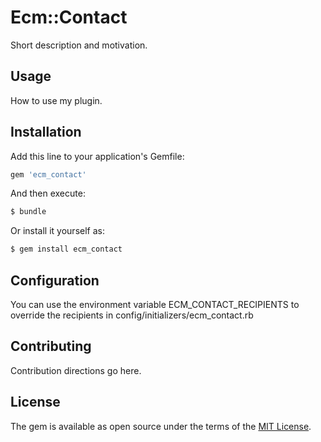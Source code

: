 # Ecm::Contact
Short description and motivation.

## Usage
How to use my plugin.

## Installation
Add this line to your application's Gemfile:

```ruby
gem 'ecm_contact'
```

And then execute:
```bash
$ bundle
```

Or install it yourself as:
```bash
$ gem install ecm_contact
```

## Configuration

You can use the environment variable ECM_CONTACT_RECIPIENTS to override the recipients in config/initializers/ecm_contact.rb

## Contributing
Contribution directions go here.

## License
The gem is available as open source under the terms of the [MIT License](http://opensource.org/licenses/MIT).
